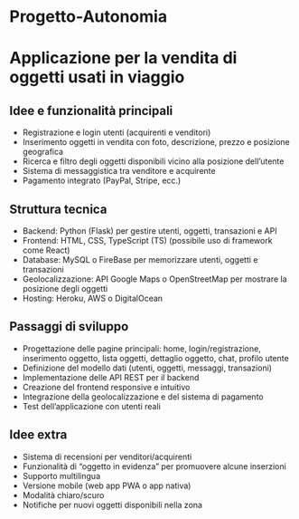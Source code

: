 # Progetto-Autonomia 

# Applicazione per la vendita di oggetti usati in viaggio


## Idee e funzionalità principali

- Registrazione e login utenti (acquirenti e venditori)
- Inserimento oggetti in vendita con foto, descrizione, prezzo e posizione geografica
- Ricerca e filtro degli oggetti disponibili vicino alla posizione dell’utente
- Sistema di messaggistica tra venditore e acquirente
- Pagamento integrato (PayPal, Stripe, ecc.)

## Struttura tecnica 

- Backend: Python (Flask) per gestire utenti, oggetti, transazioni e API
- Frontend: HTML, CSS, TypeScript (TS) (possibile uso di framework come React)
- Database: MySQL o FireBase per memorizzare utenti, oggetti e transazioni
- Geolocalizzazione: API Google Maps o OpenStreetMap per mostrare la posizione degli oggetti
- Hosting: Heroku, AWS o DigitalOcean

## Passaggi di sviluppo

- Progettazione delle pagine principali: home, login/registrazione, inserimento oggetto, lista oggetti, dettaglio oggetto, chat, profilo utente
- Definizione del modello dati (utenti, oggetti, messaggi, transazioni)
- Implementazione delle API REST per il backend
- Creazione del frontend responsive e intuitivo
- Integrazione della geolocalizzazione e del sistema di pagamento
- Test dell’applicazione con utenti reali

## Idee extra

- Sistema di recensioni per venditori/acquirenti
- Funzionalità di “oggetto in evidenza” per promuovere alcune inserzioni
- Supporto multilingua
- Versione mobile (web app PWA o app nativa)
- Modalità chiaro/scuro
- Notifiche per nuovi oggetti disponibili nella zona
